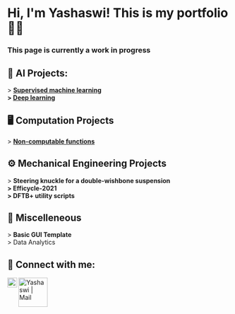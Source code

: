 <h1>Hi, I'm Yashaswi! This is my portfolio👨‍💻 <br/>
<h3> This page is currently a work in progress<h3/>

<h2>🤖 AI Projects:</h2>
  > <b><a href = "https://github.com/y-sood/supervisedmachinelearning">Supervised machine learning</a><br/>
  > <a href = "https://github.com/y-sood/neuralnetwork">Deep learning</a></b><br/>
<h2>🖥️ Computation Projects</h2>
  > <b><a href = "https://github.com/y-sood/ncfunctions">Non-computable functions</a></b><br/>
<h2>⚙️ Mechanical Engineering Projects</h2>
  > <b>Steering knuckle for a double-wishbone suspension <br/>
  >  Efficycle-2021 <br/>
  >  DFTB+ utility scripts </b><br/>
<h2>🔀 Miscelleneous</h2>
  > <b>Basic GUI Template</b><br/>
  > Data Analytics</b><br/>
<h2> 🤳 Connect with me:</h2>

[<img align="left" alt="Yashaswi | LinkedIn" width="22px" src="https://cdn.jsdelivr.net/npm/simple-icons@v3/icons/linkedin.svg" />][linkedin]
[<img align="left" alt="Yashaswi | Mail" width="66px" src="https://img.shields.io/badge/Gmail-D14836?style=for-the-badge&logo=gmail&logoColor=white" />][mail]

[linkedin]: https://linkedin.com/in/yashaswi-sood
[mail]: mailto:yashaswisood@gmail.com
